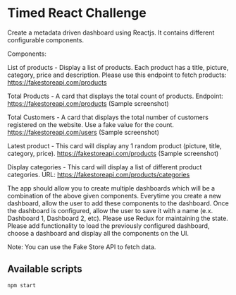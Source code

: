 # Timed React Challenge

Create a metadata driven dashboard using Reactjs. It contains different configurable components.


Components:


List of products - Display a list of products. Each product has a title, picture, category, price and description. Please use this endpoint to fetch products: https://fakestoreapi.com/products


Total Products - A card that displays the total count of products. Endpoint:  https://fakestoreapi.com/products (Sample screenshot)


Total Customers - A card that displays the total number of customers registered on the website. Use a fake value for the count. https://fakestoreapi.com/users (Sample screenshot)


Latest product - This card will display any 1 random product (picture, title, category, price). https://fakestoreapi.com/products (Sample screenshot)


Display categories - This card will display a list of different product categories. URL: https://fakestoreapi.com/products/categories


The app should allow you to create multiple dashboards which will be a combination of the above given components. Everytime you create a new dashboard, allow the user to add these components to the dashboard. Once the dashboard is configured, allow the user to save it with a name (e.x. Dashboard 1, Dashboard 2, etc). Please use Redux for maintaining the state. Please add functionality to load the previously configured dashboard, choose a dashboard and display all the components on the UI.


Note: You can use the Fake Store API to fetch data.

## Available scripts
```
npm start
```
